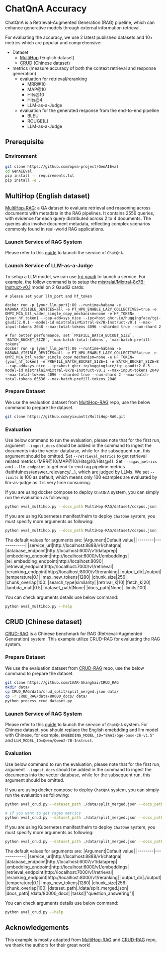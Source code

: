 # ChatQnA Accuracy

ChatQnA is a Retrieval-Augmented Generation (RAG) pipeline, which can enhance generative models through external information retrieval.

For evaluating the accuracy, we use 2 latest published datasets and 10+ metrics which are popular and comprehensive:

- Dataset
  - [MultiHop](https://arxiv.org/pdf/2401.15391) (English dataset)
  - [CRUD](https://arxiv.org/abs/2401.17043) (Chinese dataset)
- metrics (measure accuracy of both the context retrieval and response generation)
  - evaluation for retrieval/reranking
    - MRR@10
    - MAP@10
    - Hits@10
    - Hits@4
    - LLM-as-a-Judge
  - evaluation for the generated response from the end-to-end pipeline
    - BLEU
    - ROUGE(L)
    - LLM-as-a-Judge

## Prerequisite

### Environment
```bash
git clone https://github.com/opea-project/GenAIEval
cd GenAIEval
pip install -r requirements.txt
pip install -e .
```

## MultiHop (English dataset)

[MultiHop-RAG](https://arxiv.org/pdf/2401.15391): a QA dataset to evaluate retrieval and reasoning across documents with metadata in the RAG pipelines. It contains 2556 queries, with evidence for each query distributed across 2 to 4 documents. The queries also involve document metadata, reflecting complex scenarios commonly found in real-world RAG applications.

### Launch Service of RAG System
Please refer to this [guide](https://github.com/opea-project/GenAIExamples/blob/main/ChatQnA/README.md) to launch the service of `ChatQnA`.

### Launch Service of LLM-as-a-Judge

To setup a LLM model, we can use [tgi-gaudi](https://github.com/huggingface/tgi-gaudi) to launch a service. For example, the follow command is to setup the [mistralai/Mixtral-8x7B-Instruct-v0.1](https://huggingface.co/mistralai/Mixtral-8x7B-Instruct-v0.1) model on 2 Gaudi2 cards:

```
# please set your llm_port and hf_token

docker run -p {your_llm_port}:80 --runtime=habana -e HABANA_VISIBLE_DEVICES=all -e PT_HPU_ENABLE_LAZY_COLLECTIVES=true -e OMPI_MCA_btl_vader_single_copy_mechanism=none -e HF_TOKEN={your_hf_token} --cap-add=sys_nice --ipc=host ghcr.io/huggingface/tgi-gaudi:2.0.1 --model-id mistralai/Mixtral-8x7B-Instruct-v0.1 --max-input-tokens 2048 --max-total-tokens 4096 --sharded true --num-shard 2

# for better performance, set `PREFILL_BATCH_BUCKET_SIZE`, `BATCH_BUCKET_SIZE`, `max-batch-total-tokens`, `max-batch-prefill-tokens`
docker run -p {your_llm_port}:80 --runtime=habana -e HABANA_VISIBLE_DEVICES=all -e PT_HPU_ENABLE_LAZY_COLLECTIVES=true -e OMPI_MCA_btl_vader_single_copy_mechanism=none -e HF_TOKEN={your_hf_token} -e PREFILL_BATCH_BUCKET_SIZE=1 -e BATCH_BUCKET_SIZE=8 --cap-add=sys_nice --ipc=host ghcr.io/huggingface/tgi-gaudi:2.0.5 --model-id mistralai/Mixtral-8x7B-Instruct-v0.1 --max-input-tokens 2048 --max-total-tokens 4096 --sharded true --num-shard 2 --max-batch-total-tokens 65536 --max-batch-prefill-tokens 2048
```

### Prepare Dataset
We use the evaluation dataset from [MultiHop-RAG](https://github.com/yixuantt/MultiHop-RAG) repo, use the below command to prepare the dataset.
```bash
git clone https://github.com/yixuantt/MultiHop-RAG.git
```

### Evaluation

Use below command to run the evaluation, please note that for the first run, argument `--ingest_docs` should be added in the command to ingest the documents into the vector database, while for the subsequent run, this argument should be omitted. Set `--retrieval_metrics` to get retrieval related metrics (MRR@10/MAP@10/Hits@10/Hits@4). Set `--ragas_metrics` and `--llm_endpoint` to get end-to-end rag pipeline metrics (faithfulness/answer_relevancy/...), which are judged by LLMs. We set `--limits` is 100 as default, which means only 100 examples are evaluated by llm-as-judge as it is very time consuming.

If you are using docker compose to deploy `ChatQnA` system, you can simply run the evaluation as following:
```bash
python eval_multihop.py --docs_path MultiHop-RAG/dataset/corpus.json  --dataset_path MultiHop-RAG/dataset/MultiHopRAG.json --ingest_docs --retrieval_metrics --ragas_metrics --llm_endpoint http://{llm_as_judge_ip}:{llm_as_judge_port}/generate
```

If you are using Kubernetes manifest/helm to deploy `ChatQnA` system, you must specify more arguments as following:
```bash
python eval_multihop.py --docs_path MultiHop-RAG/dataset/corpus.json  --dataset_path MultiHop-RAG/dataset/MultiHopRAG.json --ingest_docs --retrieval_metrics --ragas_metrics --llm_endpoint http://{llm_as_judge_ip}:{llm_as_judge_port}/generate --database_endpoint http://{your_dataprep_ip}:{your_dataprep_port}/v1/dataprep --embedding_endpoint http://{your_embedding_ip}:{your_embedding_port}/v1/embeddings --tei_embedding_endpoint http://{your_tei_embedding_ip}:{your_tei_embedding_port} --retrieval_endpoint http://{your_retrieval_ip}:{your_retrieval_port}/v1/retrieval --service_url http://{your_chatqna_ip}:{your_chatqna_port}/v1/chatqna
```

The default values for arguments are:
|Argument|Default value|
|--------|-------------|
|service_url|http://localhost:8888/v1/chatqna|
|database_endpoint|http://localhost:6007/v1/dataprep|
|embedding_endpoint|http://localhost:6000/v1/embeddings|
|tei_embedding_endpoint|http://localhost:8090|
|retrieval_endpoint|http://localhost:7000/v1/retrieval|
|reranking_endpoint|http://localhost:8000/v1/reranking|
|output_dir|./output|
|temperature|0.1|
|max_new_tokens|1280|
|chunk_size|256|
|chunk_overlap|100|
|search_type|similarity|
|retrival_k|10|
|fetch_k|20|
|lambda_mult|0.5|
|dataset_path|None|
|docs_path|None|
|limits|100|

You can check arguments details use below command:
```bash
python eval_multihop.py --help
```

## CRUD (Chinese dataset)
[CRUD-RAG](https://arxiv.org/abs/2401.17043) is a Chinese benchmark for RAG (Retrieval-Augmented Generation) system. This example utilize CRUD-RAG for evaluating the RAG system.

### Prepare Dataset
We use the evaluation dataset from [CRUD-RAG](https://github.com/IAAR-Shanghai/CRUD_RAG) repo, use the below command to prepare the dataset.
```bash
git clone https://github.com/IAAR-Shanghai/CRUD_RAG
mkdir data/
cp CRUD_RAG/data/crud_split/split_merged.json data/
cp -r CRUD_RAG/data/80000_docs/ data/
python process_crud_dataset.py
```

### Launch Service of RAG System
Please refer to this [guide](https://github.com/opea-project/GenAIExamples/blob/main/ChatQnA/README.md) to launch the service of `ChatQnA` system. For Chinese dataset, you should replace the English emebdding and llm model with Chinese, for example, `EMBEDDING_MODEL_ID="BAAI/bge-base-zh-v1.5"` and `LLM_MODEL_ID=Qwen/Qwen2-7B-Instruct`.

### Evaluation
Use below command to run the evaluation, please note that for the first run, argument `--ingest_docs` should be added in the command to ingest the documents into the vector database, while for the subsequent run, this argument should be omitted.

If you are using docker compose to deploy `ChatQnA` system, you can simply run the evaluation as following:
```bash
python eval_crud.py --dataset_path ./data/split_merged.json --docs_path ./data/80000_docs --ingest_docs

# if you want to get ragas metrics
python eval_crud.py --dataset_path ./data/split_merged.json --docs_path ./data/80000_docs  --contain_original_data --llm_endpoint "http://{llm_as_judge_ip}:{llm_as_judge_port}"  --ragas_metrics
```

If you are using Kubernetes manifest/helm to deploy `ChatQnA` system, you must specify more arguments as following:
```bash
python eval_crud.py --dataset_path ./data/split_merged.json --docs_path ./data/80000_docs --ingest_docs --database_endpoint http://{your_dataprep_ip}:{your_dataprep_port}/v1/dataprep --embedding_endpoint http://{your_embedding_ip}:{your_embedding_port}/v1/embeddings --retrieval_endpoint http://{your_retrieval_ip}:{your_retrieval_port}/v1/retrieval --service_url http://{your_chatqna_ip}:{your_chatqna_port}/v1/chatqna
```

The default values for arguments are:
|Argument|Default value|
|--------|-------------|
|service_url|http://localhost:8888/v1/chatqna|
|database_endpoint|http://localhost:6007/v1/dataprep|
|embedding_endpoint|http://localhost:6000/v1/embeddings|
|retrieval_endpoint|http://localhost:7000/v1/retrieval|
|reranking_endpoint|http://localhost:8000/v1/reranking|
|output_dir|./output|
|temperature|0.1|
|max_new_tokens|1280|
|chunk_size|256|
|chunk_overlap|100|
|dataset_path|./data/split_merged.json|
|docs_path|./data/80000_docs|
|tasks|["question_answering"]|

You can check arguments details use below command:
```bash
python eval_crud.py --help
```

## Acknowledgements
This example is mostly adapted from [MultiHop-RAG](https://github.com/yixuantt/MultiHop-RAG) and [CRUD-RAG](https://github.com/IAAR-Shanghai/CRUD_RAG) repo, we thank the authors for their great work!
